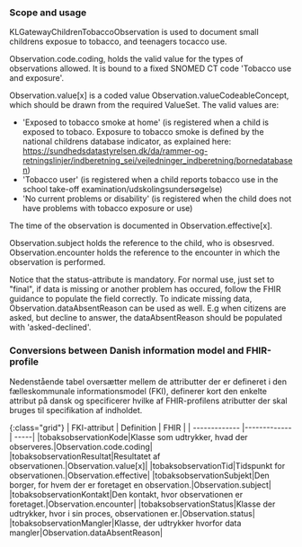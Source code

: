 ### Scope and usage
KLGatewayChildrenTobaccoObservation is used to document small childrens exposue to tobacco, and teenagers tocacco use.

Observation.code.coding, holds the valid value for the types of observations allowed. It is bound to a fixed SNOMED CT code 'Tobacco use and exposure'.

Observation.value[x] is a coded value Observation.valueCodeableConcept, which should be drawn from the required ValueSet. The valid values are:

* 'Exposed to tobacco smoke at home' (is registered when a child is exposed to tobaco. Exposure to tobacco smoke is defined by the national childrens database indicator, as explained here: https://sundhedsdatastyrelsen.dk/da/rammer-og-retningslinjer/indberetning_sei/vejledninger_indberetning/bornedatabasen)
* 'Tobacco user' (is registered when a child reports tobacco use in the school take-off examination/udskolingsundersøgelse)
* 'No current problems or disability' (is registered when the child does not have problems with tobacco exposure or use)

The time of the observation is documented in Observation.effective[x]. 

Observation.subject holds the reference to the child, who is obsesrved. Observation.encounter holds the reference to the encounter in which the observation is performed.

Notice that the status-attribute is mandatory. For normal use, just set to "final", if data is missing or another problem has occured, follow the FHIR guidance to populate the field correctly. To indicate missing data, Observation.dataAbsentReason can be used as well. E.g when citizens are asked, but decline to answer, the dataAbsentReason should be populated with 'asked-declined'. 

### Conversions between Danish information model and FHIR-profile

Nedenstående tabel oversætter mellem de attributter der er defineret i den fælleskommunale informationsmodel (FKI), definerer kort den enkelte attribut på dansk og specificerer hvilke af FHIR-profilens atributter der skal bruges til specifikation af indholdet. 

{:class="grid"}
|   FKI-attribut      | Definition        | FHIR  |
| ------------- |-------------| -----|
|tobaksobservationKode|Klasse som udtrykker, hvad der observeres.|Observation.code.coding|
|tobaksobservationResultat|Resultatet af observationen.|Observation.value[x]|
|tobaksobservationTid|Tidspunkt for observationen.|Observation.effective|
|tobaksobservationSubjekt|Den borger, for hvem der er foretaget en observation.|Observation.subject|
|tobaksobservationKontakt|Den kontakt, hvor observationen er foretaget.|Observation.encounter|
|tobaksobservationStatus|Klasse der udtrykker, hvor i sin proces, observationen er.|Observation.status|
|tobaksobservationMangler|Klasse, der udtrykker hvorfor data mangler|Observation.dataAbsentReason|

